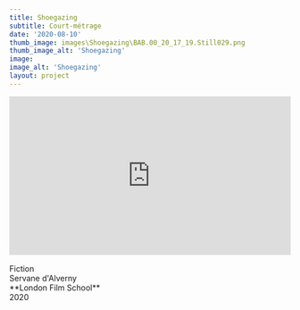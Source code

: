 ```yaml
---
title: Shoegazing
subtitle: Court-métrage
date: '2020-08-10'
thumb_image: images\Shoegazing\BAB.00_20_17_19.Still029.png
thumb_image_alt: 'Shoegazing'
image:
image_alt: 'Shoegazing'
layout: project
---
```


<div style="padding:56.25% 0 0 0;position:relative;"><iframe src="https://player.vimeo.com/video/389772237" style="position:absolute;top:0;left:0;width:100%;height:100%;" frameborder="0" allow="autoplay; fullscreen; picture-in-picture" allowfullscreen></iframe></div><script src="https://player.vimeo.com/api/player.js"></script>

<br>
Fiction <br>
Servane d'Alverny <br>
**London Film School** <br>
2020 <br>